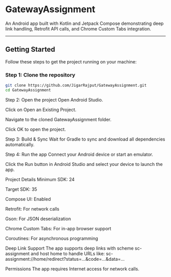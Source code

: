 # GatewayAssignment

An Android app built with Kotlin and Jetpack Compose demonstrating deep link handling, Retrofit API calls, and Chrome Custom Tabs integration.

---

## Getting Started

Follow these steps to get the project running on your machine:

### Step 1: Clone the repository

```bash
git clone https://github.com/JigarRajput/GatewayAssignment.git
cd GatewayAssignment
```
Step 2: Open the project
Open Android Studio.

Click on Open an Existing Project.

Navigate to the cloned GatewayAssignment folder.

Click OK to open the project.

Step 3: Build & Sync
Wait for Gradle to sync and download all dependencies automatically.

Step 4: Run the app
Connect your Android device or start an emulator.

Click the Run button in Android Studio and select your device to launch the app.

Project Details
Minimum SDK: 24

Target SDK: 35

Compose UI: Enabled

Retrofit: For network calls

Gson: For JSON deserialization

Chrome Custom Tabs: For in-app browser support

Coroutines: For asynchronous programming

Deep Link Support
The app supports deep links with scheme sc-assignment and host home to handle URLs like: sc-assignment://home/redirect?status=...&code=...&data=...

Permissions
The app requires Internet access for network calls.
